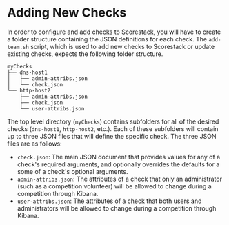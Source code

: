 Adding New Checks
=================

In order to configure and add checks to Scorestack, you will have to create a folder structure containing the JSON definitions for each check. The `add-team.sh` script, which is used to add new checks to Scorestack or update existing checks, expects the following folder structure.

```
myChecks
├── dns-host1
│   ├── admin-attribs.json
│   └── check.json
└── http-host2
    ├── admin-attribs.json
    ├── check.json
    └── user-attribs.json
```

The top level directory (`myChecks`) contains subfolders for all of the desired checks (`dns-host1`, `http-host2`, etc.). Each of these subfolders will contain up to three JSON files that will define the specific check. The three JSON files are as follows:

- `check.json`: The main JSON document that provides values for any of a check's required arguments, and optionally overrides the defaults for a some of a check's optional arguments.
- `admin-attribs.json`: The attributes of a check that only an administrator (such as a competition volunteer) will be allowed to change during a competition through Kibana.
- `user-attribs.json`: The attributes of a check that both users and administrators will be allowed to change during a competition through Kibana.